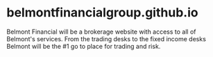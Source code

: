 # belmontfinancialgroup.github.io 
Belmont Financial will be a brokerage website with access to all of Belmont's services. From the trading desks to the fixed income desks Belmont will be the #1 go to place for trading and risk.

